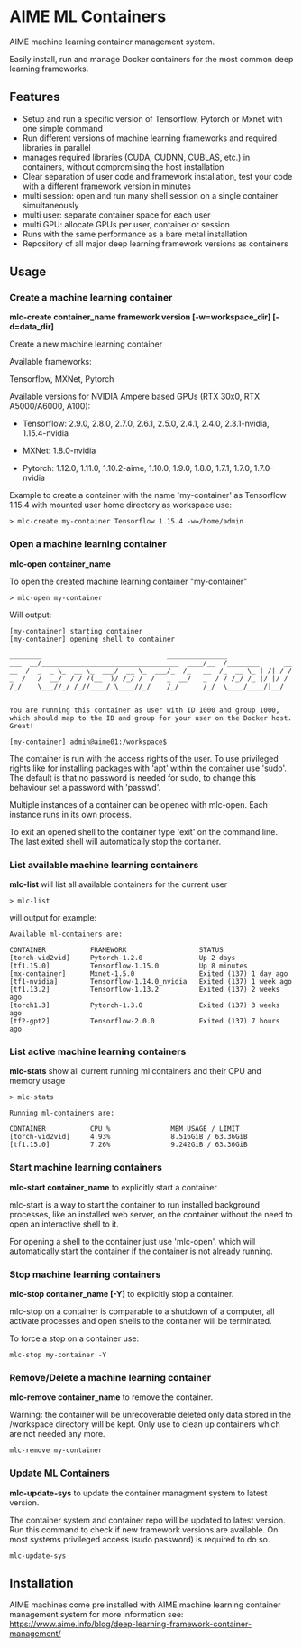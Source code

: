 # AIME ML Containers

AIME machine learning container management system.

Easily install, run and manage Docker containers for the most common deep learning frameworks.

## Features

* Setup and run a specific version of Tensorflow, Pytorch or Mxnet with one simple command
* Run different versions of machine learning frameworks and required libraries in parallel
* manages required libraries (CUDA, CUDNN, CUBLAS, etc.) in containers, without compromising the host installation
* Clear separation of user code and framework installation, test your code with a different framework version in minutes
* multi session: open and run many shell session on a single container simultaneously
* multi user: separate container space for each user
* multi GPU: allocate GPUs per user, container or session
* Runs with the same performance as a bare metal installation
* Repository of all major deep learning framework versions as containers

## Usage

### Create a machine learning container

**mlc-create container_name framework version [-w=workspace\_dir] [-d=data\_dir]**

Create a new machine learning container

Available frameworks:

Tensorflow, MXNet, Pytorch

Available versions for NVIDIA Ampere based GPUs (RTX 30x0, RTX A5000/A6000, A100):

*  Tensorflow: 2.9.0, 2.8.0, 2.7.0, 2.6.1, 2.5.0, 2.4.1, 2.4.0, 2.3.1-nvidia, 1.15.4-nvidia

*  MXNet: 1.8.0-nvidia

*  Pytorch: 1.12.0, 1.11.0, 1.10.2-aime, 1.10.0, 1.9.0, 1.8.0, 1.7.1, 1.7.0, 1.7.0-nvidia


Example to create a container with the name 'my-container' as Tensorflow 1.15.4 with mounted user home directory as workspace use:

```
> mlc-create my-container Tensorflow 1.15.4 -w=/home/admin
```


### Open a machine learning container

**mlc-open container_name**

To open the created machine learning container "my-container"

```
> mlc-open my-container
```

Will output:

```
[my-container] starting container
[my-container] opening shell to container

________                               _______________
___  __/__________________________________  ____/__  /________      __
__  /  _  _ \_  __ \_  ___/  __ \_  ___/_  /_   __  /_  __ \_ | /| / /
_  /   /  __/  / / /(__  )/ /_/ /  /   _  __/   _  / / /_/ /_ |/ |/ /
/_/    \___//_/ /_//____/ \____//_/    /_/      /_/  \____/____/|__/


You are running this container as user with ID 1000 and group 1000,
which should map to the ID and group for your user on the Docker host. Great!

[my-container] admin@aime01:/workspace$
```

The container is run with the access rights of the user. To use privileged rights like for installing packages with 'apt' within the container use 'sudo'. The default is that no password is needed for sudo, to change this behaviour set a password with 'passwd'.

Multiple instances of a container can be opened with mlc-open. Each instance runs in its own process.

To exit an opened shell to the container type 'exit' on the command line. The last exited shell will automatically stop the container.


### List available machine learning containers

**mlc-list** will list all available containers for the current user


```
> mlc-list
```

will output for example:

```
Available ml-containers are:

CONTAINER           FRAMEWORK                  STATUS
[torch-vid2vid]     Pytorch-1.2.0              Up 2 days
[tf1.15.0]          Tensorflow-1.15.0          Up 8 minutes
[mx-container]      Mxnet-1.5.0                Exited (137) 1 day ago
[tf1-nvidia]        Tensorflow-1.14.0_nvidia   Exited (137) 1 week ago
[tf1.13.2]          Tensorflow-1.13.2          Exited (137) 2 weeks ago
[torch1.3]          Pytorch-1.3.0              Exited (137) 3 weeks ago
[tf2-gpt2]          Tensorflow-2.0.0           Exited (137) 7 hours ago
```

### List active machine learning containers

**mlc-stats** show all current running ml containers and their CPU and memory usage

```
> mlc-stats

Running ml-containers are:

CONTAINER           CPU %               MEM USAGE / LIMIT
[torch-vid2vid]     4.93%               8.516GiB / 63.36GiB
[tf1.15.0]          7.26%               9.242GiB / 63.36GiB
```

### Start machine learning containers

**mlc-start container_name** to explicitly start a container

mlc-start is a way to start the container to run installed background processes, like an installed web server, on the container without the need to open an interactive shell to it.

For opening a shell to the container just use 'mlc-open', which will automatically start the container if the container is not already running.


### Stop machine learning containers

**mlc-stop container_name [-Y]** to explicitly stop a container.

mlc-stop on a container is comparable to a shutdown of a computer, all activate processes and open shells to the container will be terminated.

To force a stop on a container use:

```
mlc-stop my-container -Y
```

### Remove/Delete a machine learning container

**mlc-remove container_name** to remove the container.

Warning: the container will be unrecoverable deleted only data stored in the /workspace directory will be kept. Only use to clean up containers which are not needed any more.

```
mlc-remove my-container
```

### Update ML Containers

**mlc-update-sys** to update the container managment system to latest version.

The container system and container repo will be updated to latest version. Run this command to check if new framework versions are available. On most systems privileged access (sudo password) is required to do so.

```
mlc-update-sys
```

## Installation

AIME machines come pre installed with AIME machine learning container management system for more information see: https://www.aime.info/blog/deep-learning-framework-container-management/
